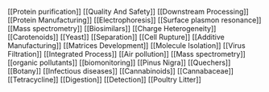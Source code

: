 [[Protein purification]]
[[Quality And Safety]]
[[Downstream Processing]]
[[Protein Manufacturing]]
[[Electrophoresis]]
[[Surface plasmon resonance]]
[[Mass spectrometry]]
[[Biosimilars]]
[[Charge Heterogeneity]]
[[Carotenoids]]
[[Yeast]]
[[Separation]]
[[Cell Rupture]]
[[Additive Manufacturing]]
[[Matrices Development]]
[[Molecule Isolation]]
[[Virus Filtration]]
[[Integrated Process]]
[[Air pollution]]
[[Mass spectrometry]]
[[organic pollutants]]
[[biomonitoring]]
[[Pinus Nigra]]
[[Quechers]]
[[Botany]]
[[Infectious diseases]]
[[Cannabinoids]]
[[Cannabaceae]]
[[Tetracycline]]
[[Digestion]]
[[Detection]]
[[Poultry Litter]]
